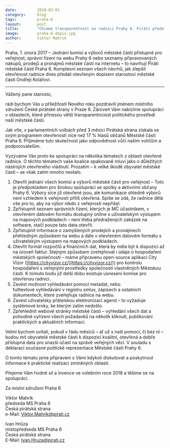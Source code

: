 ```yaml
---
date:         2018-02-01
category:     blog
tags:         praha-6
layout:       post
title:        "Chceme transparentnost na radnici Prahy 6. Piráti předali otevřený dopis starostovi" 
image:        praha-6-dopis.jpg
author:       Viktor Mahrik
---
```


Praha, 1. února 2017 – Jednání komisí a výborů městské části přístupné pro veřejnost, správní řízení na webu Prahy 6 nebo seznamy připravovaných nákupů, prodejů a pronájmů městské části na internetu – to navrhují Piráti městské části Praha 6. Komplexní seznam všech návrhů, jak zlepšit otevřenost radnice dnes předali otevřeným dopisem starostovi městské části Ondřeji Kolářovi. 

----

Vážený pane starosto,

rádi bychom Vás u příležitosti Nového roku pozdravili jménem místního sdružení České pirátské strany v Praze 6. Zároveň Vám nabízíme spolupráci v oblastech, které přinesou větší transparentnciost politického prostředí naší městské části.

Jak víte, v parlamentních volbách před 3 měsíci Pirátská strana získala se svým programem otevřenosti více než 17 % hlasů občanů Městské části Praha 6. Přijímáme tuto skutečnost jako odpovědnost vůči našim voličům a podporovatelům.

Vyzýváme Vás proto ke spolupráci na několika tématech z oblasti otevřené radnice. 
O těchto tématech vaše koalice opakovaně mluví jako o důležitých nástrojích otevřeného vládnutí. Prozatím – k velké škodě obyvatel městské části – se však zatím mnoho nestalo. 

1. Otevřít jednání všech komisí a výborů městské části pro veřejnost – Toto je předpokladem pro širokou spolupráci se spolky a aktivními občany Prahy 6. Výbory sice již otevřené jsou, ale komunikace ohledně výborů není vzhledem k veřejnosti příliš otevřená. Spíše se zdá, že radnice dělá vše pro to, aby na výbor nikdo z veřejnosti nepřišel.
2. Zpřístupnit seznam správních řízení, kterých je MČ účastníkem, v otevřeném datovém formátu dostupný online s uživatelským výstupem na mapových podkladech – není třeba předražených zakázek na software, stačí pouze tato data otevřít.
3. Zpřístupnit informace o zamýšlených prodejích a pronájmech přehledným způsobem na webu a dále v otevřeném datovém formátu s uživatelským výstupem na mapových podkladech.
4. Otevřít formát rozpočtů a finančních dat, která by měla být k dispozici až na úroveň faktur. Stejným způsobem zveřejňovat i údaje o hospodaření městských společností – máme připravenu open-source aplikaci City Vizor ([https://cityvizor.cz/](https://cityvizor.cz/)) pro kontrolu hospodaření s veřejnými prostředky společností vlastněných Městskou částí. K tomuto bodu již delší dobu existuje usnesení komise pro otevřenou radnici.
5. Zavést možnost vyhledávání pomocí metadat, nebo fulltextové vyhledávání v registru smluv, zápisech a ostatních dokumentech, které zveřejňuje radnice na webu.
6. Zavést uživatelsky přátelskou elektronizaci agend – to vyžaduje systémové kroky, ke kterým zatím nedošlo. 
7. Zpřehlednit webové stránky městské části – vyhledání všech dat a pohodlné vyřízení všech požadavků na několik kliknutí, publikování praktických a aktuálních informací. 

Velmi bychom uvítali, pokud v řádu měsíců – ať už s naší pomocí, či bez ní – budou mít obyvatelé městské části k dispozici kvalitní, otevřená a dobře přístupná data pro snazší účast na správě veřejných věcí. V souladu s deklarací současné politické reprezentace Městské části Prahy 6.

O tomto tématu jsme připraveni s Vámi kdykoli diskutovat a poskytnout informace k praktické realizaci zmíněných oblastí.

Přejeme Vám hodně sil a invence ve volebním roce 2018 a těšíme se na spolupráci.

Za místní sdružení Praha 6

Viktor Mahrik<br/>
předseda MS Praha 6<br/>
Česká pirátská strana<br/>
e-Mail: Viktor.Mahrik@pirati.cz<br/>


Ivan Hrůza<br/>
místopředseda MS Praha 6<br/>
Česká pirátská strana<br/>
E-Mail: Ivan.Hruza@pirati.cz<br/>


